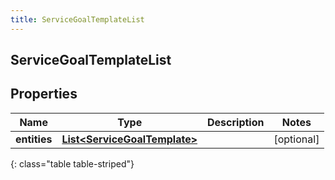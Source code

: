 ```yaml
---
title: ServiceGoalTemplateList
---
```


## ServiceGoalTemplateList

## Properties

| Name         | Type                                                                               | Description | Notes      |
| ------------ | ---------------------------------------------------------------------------------- | ----------- | ---------- |
| **entities** | <!----><!---->[**List&lt;ServiceGoalTemplate&gt;**](ServiceGoalTemplate.md)<!----> |             | [optional] |

{: class="table table-striped"}
